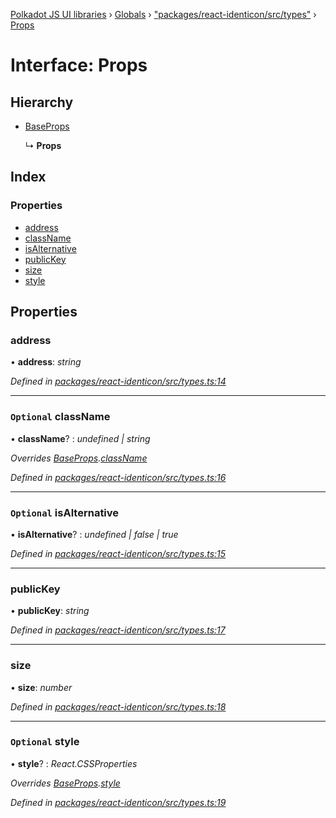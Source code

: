 [Polkadot JS UI libraries](../README.md) › [Globals](../globals.md) › ["packages/react-identicon/src/types"](../modules/_packages_react_identicon_src_types_.md) › [Props](_packages_react_identicon_src_types_.props.md)

# Interface: Props

## Hierarchy

* [BaseProps](_packages_react_identicon_src_types_.baseprops.md)

  ↳ **Props**

## Index

### Properties

* [address](_packages_react_identicon_src_types_.props.md#address)
* [className](_packages_react_identicon_src_types_.props.md#optional-classname)
* [isAlternative](_packages_react_identicon_src_types_.props.md#optional-isalternative)
* [publicKey](_packages_react_identicon_src_types_.props.md#publickey)
* [size](_packages_react_identicon_src_types_.props.md#size)
* [style](_packages_react_identicon_src_types_.props.md#optional-style)

## Properties

###  address

• **address**: *string*

*Defined in [packages/react-identicon/src/types.ts:14](https://github.com/polkadot-js/ui/blob/3610d1b9/packages/react-identicon/src/types.ts#L14)*

___

### `Optional` className

• **className**? : *undefined | string*

*Overrides [BaseProps](_packages_react_identicon_src_types_.baseprops.md).[className](_packages_react_identicon_src_types_.baseprops.md#optional-classname)*

*Defined in [packages/react-identicon/src/types.ts:16](https://github.com/polkadot-js/ui/blob/3610d1b9/packages/react-identicon/src/types.ts#L16)*

___

### `Optional` isAlternative

• **isAlternative**? : *undefined | false | true*

*Defined in [packages/react-identicon/src/types.ts:15](https://github.com/polkadot-js/ui/blob/3610d1b9/packages/react-identicon/src/types.ts#L15)*

___

###  publicKey

• **publicKey**: *string*

*Defined in [packages/react-identicon/src/types.ts:17](https://github.com/polkadot-js/ui/blob/3610d1b9/packages/react-identicon/src/types.ts#L17)*

___

###  size

• **size**: *number*

*Defined in [packages/react-identicon/src/types.ts:18](https://github.com/polkadot-js/ui/blob/3610d1b9/packages/react-identicon/src/types.ts#L18)*

___

### `Optional` style

• **style**? : *React.CSSProperties*

*Overrides [BaseProps](_packages_react_identicon_src_types_.baseprops.md).[style](_packages_react_identicon_src_types_.baseprops.md#optional-style)*

*Defined in [packages/react-identicon/src/types.ts:19](https://github.com/polkadot-js/ui/blob/3610d1b9/packages/react-identicon/src/types.ts#L19)*
